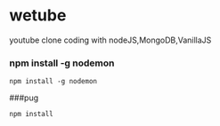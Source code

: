 # wetube
youtube clone coding with nodeJS,MongoDB,VanillaJS

### npm install -g nodemon
```
npm install -g nodemon
```
###pug
```
npm install 
```